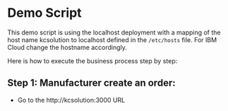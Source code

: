 # Demo Script 

This demo script is using the localhost deployment with a mapping of the host name kcsolution to localhost defined in the `/etc/hosts` file. For IBM Cloud change the hostname accordingly. 

Here is how to execute the business process step by step:

## Step 1: Manufacturer create an order:
* Go to the http://kcsolution:3000 URL